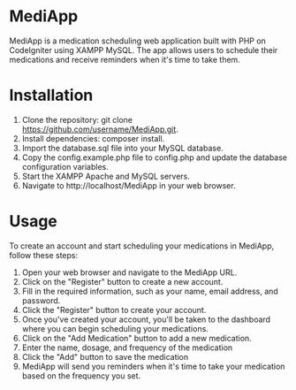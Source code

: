 # MediApp

MediApp is a medication scheduling web application built with PHP on CodeIgniter using XAMPP MySQL. The app allows users to schedule their medications and receive reminders when it's time to take them.
# Installation
1. Clone the repository: git clone https://github.com/username/MediApp.git.
2. Install dependencies: composer install.
3. Import the database.sql file into your MySQL database.
4. Copy the config.example.php file to config.php and update the database configuration variables.
5. Start the XAMPP Apache and MySQL servers.
6. Navigate to http://localhost/MediApp in your web browser.
# Usage  
To create an account and start scheduling your medications in MediApp, follow these steps:

1. Open your web browser and navigate to the MediApp URL.
2. Click on the "Register" button to create a new account.
3. Fill in the required information, such as your name, email address, and password.
4. Click the "Register" button to create your account.
5. Once you've created your account, you'll be taken to the dashboard where you can begin scheduling your medications.
6. Click on the "Add Medication" button to add a new medication.
7. Enter the name, dosage, and frequency of the medication
8. Click the "Add" button to save the medication
9. MediApp will send you reminders when it's time to take your medication based on the frequency you set.
